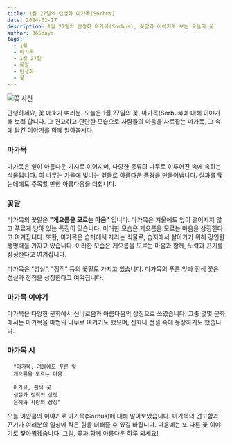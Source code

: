```yaml
---
title: 1월 27일의 탄생화 마가목(Sorbus)
date: 2024-01-27
description: 1월 27일의 탄생화 마가목(Sorbus), 꽃말과 이야기로 보는 오늘의 꽃
author: 365days
tags:
  - 1월
  - 마가목
  - 1월 27일
  - 꽃말
  - 탄생화
  - 꽃
---
```

![꽃 사진](https://cdn.pixabay.com/photo/2013/12/09/12/21/mountain-ash-225903_1280.jpg#center)

안녕하세요, 꽃 애호가 여러분. 오늘은 1월 27일의 꽃, 마가목(Sorbus)에 대해 이야기해 보려 합니다. 그 견고하고 단단한 모습으로 사람들의 마음을 사로잡는 마가목, 그 속에 담긴 이야기를 함께 알아봅시다.

### 마가목
마가목은 잎이 아름다운 가지로 이어지며, 다양한 종류의 나무로 이루어진 속에 속하는 식물입니다. 이 나무는 가을에 빛나는 잎들로 아름다운 풍경을 만들어냅니다. 실과를 맺는데에도 주목할 만한 아름다움을 더합니다.


### 꽃말
마가목의 꽃말은 **"게으름을 모르는 마음"** 입니다. 마가목은 겨울에도 잎이 떨어지지 않고 푸르게 남아 있는 특징이 있습니다. 이러한 모습은 게으름을 모르는 마음을 상징한다고 여겨집니다. 또한, 마가목은 습지에서 자라는 식물로, 습지에서 살아가기 위해 강인한 생명력을 가지고 있습니다. 이러한 모습은 게으름을 모르는 마음과 함께, 노력과 끈기를 상징한다고 여겨집니다.

마가목은 "성실", "정직" 등의 꽃말도 가지고 있습니다. 마가목의 푸른 잎과 흰색 꽃은 성실과 정직을 상징한다고 여겨집니다.


### 마가목 이야기
마가목은 다양한 문화에서 신비로움과 아름다움의 상징으로 쓰였습니다. 그중 몇몇 문화에서는 마가목을 마법의 나무로 여기기도 했으며, 신화나 전설 속에 등장하기도 했습니다.


### 마가목 시
      "마가목, 겨울에도 푸른 잎
      게으름을 모르는 마음

      마가목, 흰색 꽃
      성실과 정직의 상징
      은혜와 사랑의 상징"
오늘 이만큼의 이야기로 마가목(Sorbus)에 대해 알아보았습니다. 마가목의 견고함과 끈기가 여러분의 일상에 작은 힘을 더해줄 수 있길 바랍니다. 다음에는 또 다른 꽃 이야기로 찾아뵙겠습니다. 그럼, 꽃과 함께 아름다운 하루 되세요!
